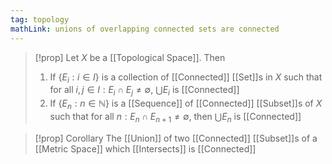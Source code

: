 ```yaml
---
tag: topology
mathLink: unions of overlapping connected sets are connected
---
```

>[!prop]
Let $X$ be a [[Topological Space]]. Then 
>1. If $\{E_{i}:i\in I\}$ is a collection of [[Connected]] [[Set]]s in $X$ such that for all $i,j\in I:E_{i}\cap E_{j}≠\emptyset$, $\bigcup E_{i}$ is [[Connected]]
>2. If $\{E_{n}:n\in \mathbb{N}\}$ is a [[Sequence]] of [[Connected]] [[Subset]]s of $X$ such that for all $n:E_{n}\cap E_{n+1}\ne \emptyset$, then $\bigcup E_{n}$ is [[Connected]]

>[!prop] Corollary
>The [[Union]] of two [[Connected]] [[Subset]]s of a [[Metric Space]] which [[Intersects]] is [[Connected]]
